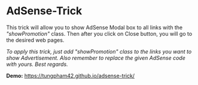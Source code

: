# AdSense-Trick

This trick will allow you to show AdSense Modal box to all links with the *"showPromotion"* class. Then after you click on Close button, you will go to the desired web pages.

*To apply this trick, just add "showPromotion" class to the links you want to show Advertisement. Also remember to replace the given AdSense code with yours. Best regards.*

**Demo:** https://tungpham42.github.io/adsense-trick/
